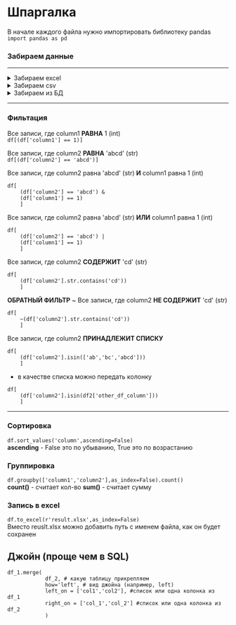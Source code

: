 # Шпаргалка
В начале каждого файла нужно импортировать библиотеку pandas  
```import pandas as pd```

### Забираем данные

---
<details> 
<summary> Забираем excel </summary>

```df = pd.read_excel(r"test.xlsx", sheet_name='list1')```  
__sheet_name__ - необязательный параметр, если лист один, то выберет его самостоятельно
</details>

<details>
<summary> Забираем csv </summary>

```df = pd.read_csv(r"test.csv", sep=',',encoding='utf8')```  
__sep__ - какой разделитель в csv (запятая, двоеточие, точка с запятой и проч.)  
__encoding__ - нужен для корректного отобрааения кириллицы
</details>

<details> 
<summary> Забираем из БД </summary>

```df = pd.read_sql("select * from test_table", con=connection)```   
__con__ - подключение к БД (прописано в отдельном файле)
</details>

---
### Фильтация

Все записи, где column1 __РАВНА__ 1 (int)  
```df[(df['column1'] == 1)]```

Все записи, где column2 __РАВНА__ 'abcd' (str)  
```df[(df['column2'] == 'abcd')]```

Все записи, где column2 равна 'abcd' (str) __И__ column1 равна 1 (int)
```
df[
    (df['column2'] == 'abcd') & 
    (df['column1'] == 1)
    ]
```
Все записи, где column2 равна 'abcd' (str) __ИЛИ__ column1 равна 1 (int)
```
df[
    (df['column2'] == 'abcd') | 
    (df['column1'] == 1)
    ]
```

Все записи, где column2 __СОДЕРЖИТ__ 'cd' (str)  
```
df[
    (df['column2'].str.contains('cd'))
    ]
```

__ОБРАТНЫЙ ФИЛЬТР__ ~ Все записи, где column2 __НЕ СОДЕРЖИТ__ 'cd' (str)  
```
df[
    ~(df['column2'].str.contains('cd'))
    ]
 ```

Все записи, где column2 __ПРИНАДЛЕЖИТ СПИСКУ__  
```
df[
    (df['column2'].isin(['ab','bc','abcd']))
    ]
```
* в качестве списка можно передать колонку 
```
df[
    (df['column2'].isin(df2['other_df_column']))
    ]
```
---
### Сортировка
```df.sort_values('column',ascending=False)```  
__ascending__ - False это по убыванию, True это по возрастанию

### Группировка
```df.groupby(['column1','column2'],as_index=False).count()```  
__count()__ - считает кол-во
__sum()__ - считает сумму

### Запись в excel
```df.to_excel(r'result.xlsx',as_index=False)```  
Вместо reuslt.xlsx можно добавить путь с именем файла, как он будет сохранен

## Джойн (проще чем в SQL)

```
df_1.merge(
            df_2, # какую таблицу прикрепляем
            how='left', # вид джойна (например, left)
            left_on = ['col1','col2'], #список или одна колонка из df_1
            right_on = ['col_1','col_2'] #список или одна колонка из df_2
            )
```
